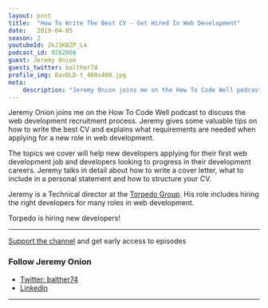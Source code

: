 ```yaml
---
layout: post
title:  "How To Write The Best CV - Get Hired In Web Development"
date:   2019-04-05
season: 2
youtubeId: 2kJ3KBZP_L4
podcast_id: 9282866
guest: Jeremy Onion
guests_twitter: balther74
profile_img: 8avDLD-t_400x400.jpg
meta:
    description: "Jeremy Onion joins me on the How To Code Well podcast to discuss the web development recruitment process"
---
```


Jeremy Onion joins me on the How To Code Well podcast to discuss the web development recruitment process. Jeremy gives some valuable tips on how to write the best CV and explains what requirements are needed when applying for a new role in web development.

The topics we cover will help new developers applying for their first web development job and developers looking to progress in their development careers.  Jeremy talks in detail about how to write a cover letter, what to include in a personal statement and how to structure your CV.

Jeremy is a Technical director at the [Torpedo Group](https://torpedogroup.com). His role includes hiring the right developers for many roles in web development.

Torpedo is hiring new developers!

-------------------------------

[Support the channel](https://www.patreon.com/howToCodeWell) and get early access to episodes



### Follow Jeremy Onion
- [Twitter: balther74](https://twitter.com/balther74)
- [Linkedin](https://www.linkedin.com/in/balther74/)

-------------------------------
